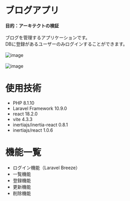 # ブログアプリ
**目的：アーキテクトの検証**
<br />
<br />
ブログを管理するアプリケーションです。
<br />
DBに登録があるユーザーのみログインすることができます。
<br />
<br />
![image](https://user-images.githubusercontent.com/117156180/236746629-93804ba6-9d4c-461d-8e3a-3e056f6dc2bf.png)
<br />
<br />
![image](https://user-images.githubusercontent.com/117156180/236749197-ff7e382c-87db-4079-8b24-43c6c9ab850b.png)

# 使用技術
- PHP 8.1.10
- Laravel Framework 10.9.0
- react 18.2.0
- vite 4.3.3
- inertiajs/inertia-react 0.8.1
- inertiajs/react 1.0.6

# 機能一覧
- ログイン機能（Laravel Breeze）
- 一覧機能
- 登録機能
- 更新機能
- 削除機能



